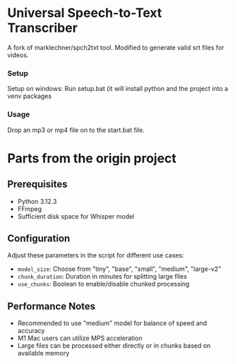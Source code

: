 # Universal Speech-to-Text Transcriber

A fork of marklechner/spch2txt tool. Modified to generate valid srt files for videos.

### Setup
Setup on windows: Run setup.bat (it will install python and the project into a venv packages

### Usage
Drop an mp3 or mp4 file on to the start.bat file.

# Parts from the origin project

## Prerequisites

- Python 3.12.3
- FFmpeg
- Sufficient disk space for Whisper model

## Configuration

Adjust these parameters in the script for different use cases:

- `model_size`: Choose from "tiny", "base", "small", "medium", "large-v2"
- `chunk_duration`: Duration in minutes for splitting large files
- `use_chunks`: Boolean to enable/disable chunked processing

## Performance Notes

- Recommended to use "medium" model for balance of speed and accuracy
- M1 Mac users can utilize MPS acceleration
- Large files can be processed either directly or in chunks based on available memory
